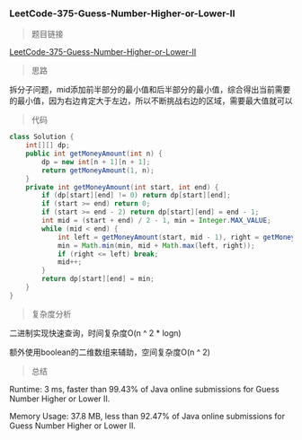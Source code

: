 ### LeetCode-375-Guess-Number-Higher-or-Lower-II

> 题目链接

[LeetCode-375-Guess-Number-Higher-or-Lower-II](https://leetcode.com/problems/guess-number-higher-or-lower-ii/)

> 思路

拆分子问题，mid添加前半部分的最小值和后半部分的最小值，综合得出当前需要的最小值，因为右边肯定大于左边，所以不断挑战右边的区域，需要最大值就可以

> 代码

```java
class Solution {
    int[][] dp;
    public int getMoneyAmount(int n) {
        dp = new int[n + 1][n + 1];
        return getMoneyAmount(1, n);
    }
    private int getMoneyAmount(int start, int end) {
        if (dp[start][end] != 0) return dp[start][end];
        if (start >= end) return 0;
        if (start >= end - 2) return dp[start][end] = end - 1;
        int mid = (start + end) / 2 - 1, min = Integer.MAX_VALUE;
        while (mid < end) {
            int left = getMoneyAmount(start, mid - 1), right = getMoneyAmount(mid + 1, end);
            min = Math.min(min, mid + Math.max(left, right));
            if (right <= left) break;
            mid++;
        }
        return dp[start][end] = min;
    }
}
```

> 复杂度分析

二进制实现快速查询，时间复杂度O(n ^ 2 * logn)

额外使用boolean的二维数组来辅助，空间复杂度O(n ^ 2)

> 总结

Runtime: 3 ms, faster than 99.43% of Java online submissions for Guess Number Higher or Lower II.

Memory Usage: 37.8 MB, less than 92.47% of Java online submissions for Guess Number Higher or Lower II.
